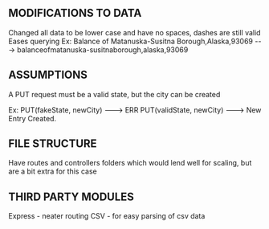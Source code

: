 ## MODIFICATIONS TO DATA

Changed all data to be lower case and have no spaces, dashes are still valid
Eases querying
Ex: Balance of Matanuska-Susitna Borough,Alaska,93069 ---> balanceofmatanuska-susitnaborough,alaska,93069

## ASSUMPTIONS

A PUT request must be a valid state, but the city can be created

Ex:
PUT(fakeState, newCity) ---> ERR
PUT(validState, newCity) ---> New Entry Created.

## FILE STRUCTURE

Have routes and controllers folders which would lend well for scaling, but are a bit extra for this case

## THIRD PARTY MODULES

Express - neater routing
CSV - for easy parsing of csv data
